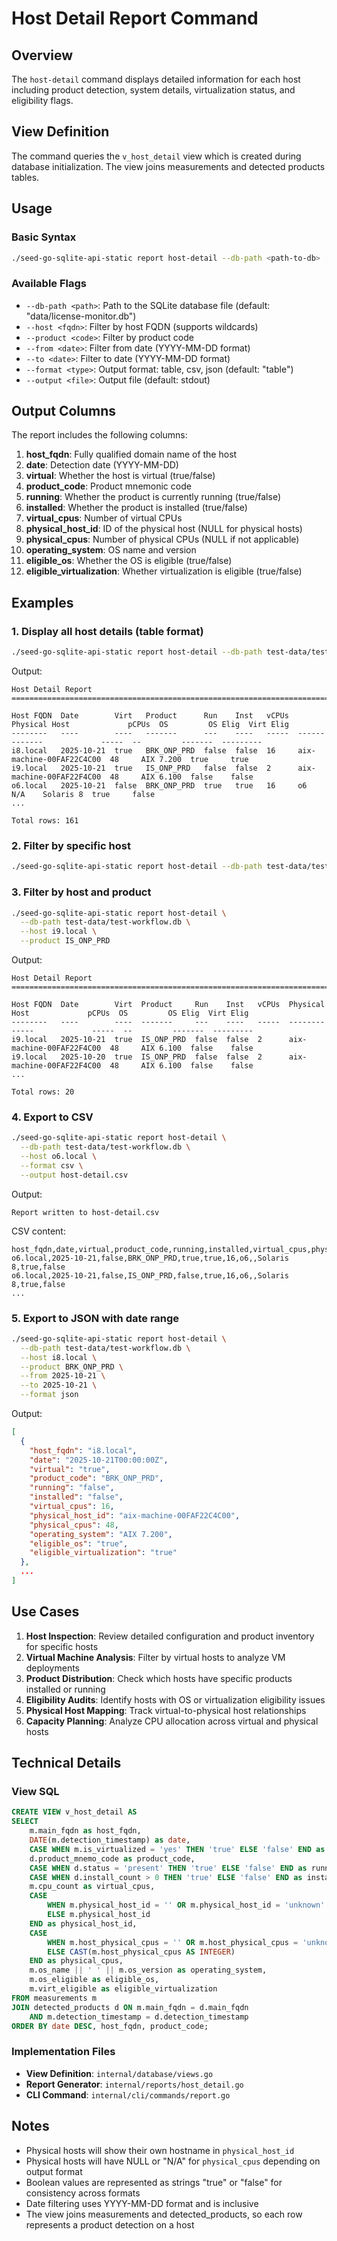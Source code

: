 # Host Detail Report Command

## Overview
The `host-detail` command displays detailed information for each host including product detection, system details, virtualization status, and eligibility flags.

## View Definition
The command queries the `v_host_detail` view which is created during database initialization. The view joins measurements and detected products tables.

## Usage

### Basic Syntax
```bash
./seed-go-sqlite-api-static report host-detail --db-path <path-to-db> [flags]
```

### Available Flags
- `--db-path <path>`: Path to the SQLite database file (default: "data/license-monitor.db")
- `--host <fqdn>`: Filter by host FQDN (supports wildcards)
- `--product <code>`: Filter by product code
- `--from <date>`: Filter from date (YYYY-MM-DD format)
- `--to <date>`: Filter to date (YYYY-MM-DD format)
- `--format <type>`: Output format: table, csv, json (default: "table")
- `--output <file>`: Output file (default: stdout)

## Output Columns

The report includes the following columns:

1. **host_fqdn**: Fully qualified domain name of the host
2. **date**: Detection date (YYYY-MM-DD)
3. **virtual**: Whether the host is virtual (true/false)
4. **product_code**: Product mnemonic code
5. **running**: Whether the product is currently running (true/false)
6. **installed**: Whether the product is installed (true/false)
7. **virtual_cpus**: Number of virtual CPUs
8. **physical_host_id**: ID of the physical host (NULL for physical hosts)
9. **physical_cpus**: Number of physical CPUs (NULL if not applicable)
10. **operating_system**: OS name and version
11. **eligible_os**: Whether the OS is eligible (true/false)
12. **eligible_virtualization**: Whether virtualization is eligible (true/false)

## Examples

### 1. Display all host details (table format)
```bash
./seed-go-sqlite-api-static report host-detail --db-path test-data/test-workflow.db
```

Output:
```
Host Detail Report
==========================================================================================================

Host FQDN  Date        Virt   Product      Run    Inst   vCPUs  Physical Host             pCPUs  OS         OS Elig  Virt Elig
--------   ----        ----   -------      ---    ----   -----  -------------             -----  --         -------  ---------
i8.local   2025-10-21  true   BRK_ONP_PRD  false  false  16     aix-machine-00FAF22C4C00  48     AIX 7.200  true     true
i9.local   2025-10-21  true   IS_ONP_PRD   false  false  2      aix-machine-00FAF22F4C00  48     AIX 6.100  false    false
o6.local   2025-10-21  false  BRK_ONP_PRD  true   true   16     o6                        N/A    Solaris 8  true     false
...

Total rows: 161
```

### 2. Filter by specific host
```bash
./seed-go-sqlite-api-static report host-detail --db-path test-data/test-workflow.db --host i9.local
```

### 3. Filter by host and product
```bash
./seed-go-sqlite-api-static report host-detail \
  --db-path test-data/test-workflow.db \
  --host i9.local \
  --product IS_ONP_PRD
```

Output:
```
Host Detail Report
==========================================================================================================

Host FQDN  Date        Virt  Product     Run    Inst   vCPUs  Physical Host             pCPUs  OS         OS Elig  Virt Elig
--------   ----        ----  -------     ---    ----   -----  -------------             -----  --         -------  ---------
i9.local   2025-10-21  true  IS_ONP_PRD  false  false  2      aix-machine-00FAF22F4C00  48     AIX 6.100  false    false
i9.local   2025-10-20  true  IS_ONP_PRD  false  false  2      aix-machine-00FAF22F4C00  48     AIX 6.100  false    false
...

Total rows: 20
```

### 4. Export to CSV
```bash
./seed-go-sqlite-api-static report host-detail \
  --db-path test-data/test-workflow.db \
  --host o6.local \
  --format csv \
  --output host-detail.csv
```

Output:
```
Report written to host-detail.csv
```

CSV content:
```csv
host_fqdn,date,virtual,product_code,running,installed,virtual_cpus,physical_host_id,physical_cpus,operating_system,eligible_os,eligible_virtualization
o6.local,2025-10-21,false,BRK_ONP_PRD,true,true,16,o6,,Solaris 8,true,false
o6.local,2025-10-21,false,IS_ONP_PRD,false,true,16,o6,,Solaris 8,true,false
...
```

### 5. Export to JSON with date range
```bash
./seed-go-sqlite-api-static report host-detail \
  --db-path test-data/test-workflow.db \
  --host i8.local \
  --product BRK_ONP_PRD \
  --from 2025-10-21 \
  --to 2025-10-21 \
  --format json
```

Output:
```json
[
  {
    "host_fqdn": "i8.local",
    "date": "2025-10-21T00:00:00Z",
    "virtual": "true",
    "product_code": "BRK_ONP_PRD",
    "running": "false",
    "installed": "false",
    "virtual_cpus": 16,
    "physical_host_id": "aix-machine-00FAF22C4C00",
    "physical_cpus": 48,
    "operating_system": "AIX 7.200",
    "eligible_os": "true",
    "eligible_virtualization": "true"
  },
  ...
]
```

## Use Cases

1. **Host Inspection**: Review detailed configuration and product inventory for specific hosts
2. **Virtual Machine Analysis**: Filter by virtual hosts to analyze VM deployments
3. **Product Distribution**: Check which hosts have specific products installed or running
4. **Eligibility Audits**: Identify hosts with OS or virtualization eligibility issues
5. **Physical Host Mapping**: Track virtual-to-physical host relationships
6. **Capacity Planning**: Analyze CPU allocation across virtual and physical hosts

## Technical Details

### View SQL
```sql
CREATE VIEW v_host_detail AS
SELECT 
    m.main_fqdn as host_fqdn,
    DATE(m.detection_timestamp) as date,
    CASE WHEN m.is_virtualized = 'yes' THEN 'true' ELSE 'false' END as virtual,
    d.product_mnemo_code as product_code,
    CASE WHEN d.status = 'present' THEN 'true' ELSE 'false' END as running,
    CASE WHEN d.install_count > 0 THEN 'true' ELSE 'false' END as installed,
    m.cpu_count as virtual_cpus,
    CASE 
        WHEN m.physical_host_id = '' OR m.physical_host_id = 'unknown' THEN NULL
        ELSE m.physical_host_id
    END as physical_host_id,
    CASE 
        WHEN m.host_physical_cpus = '' OR m.host_physical_cpus = 'unknown' THEN NULL
        ELSE CAST(m.host_physical_cpus AS INTEGER)
    END as physical_cpus,
    m.os_name || ' ' || m.os_version as operating_system,
    m.os_eligible as eligible_os,
    m.virt_eligible as eligible_virtualization
FROM measurements m
JOIN detected_products d ON m.main_fqdn = d.main_fqdn 
    AND m.detection_timestamp = d.detection_timestamp
ORDER BY date DESC, host_fqdn, product_code;
```

### Implementation Files
- **View Definition**: `internal/database/views.go`
- **Report Generator**: `internal/reports/host_detail.go`
- **CLI Command**: `internal/cli/commands/report.go`

## Notes

- Physical hosts will show their own hostname in `physical_host_id`
- Physical hosts will have NULL or "N/A" for `physical_cpus` depending on output format
- Boolean values are represented as strings "true" or "false" for consistency across formats
- Date filtering uses YYYY-MM-DD format and is inclusive
- The view joins measurements and detected_products, so each row represents a product detection on a host

